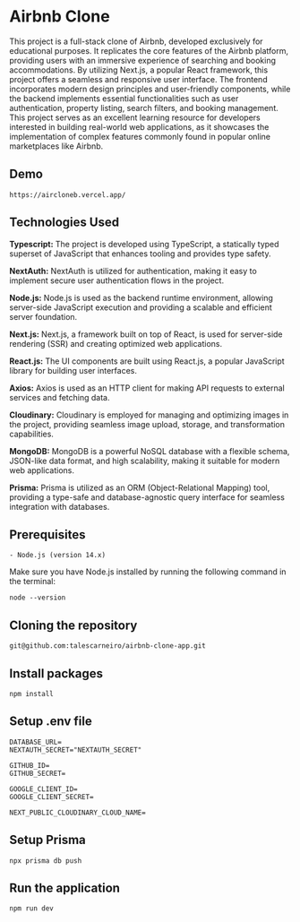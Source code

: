 # Airbnb Clone

This project is a full-stack clone of Airbnb, developed exclusively for educational purposes. It replicates the core features of the Airbnb platform, providing users with an immersive experience of searching and booking accommodations. By utilizing Next.js, a popular React framework, this project offers a seamless and responsive user interface. The frontend incorporates modern design principles and user-friendly components, while the backend implements essential functionalities such as user authentication, property listing, search filters, and booking management. This project serves as an excellent learning resource for developers interested in building real-world web applications, as it showcases the implementation of complex features commonly found in popular online marketplaces like Airbnb.

## Demo
```
https://aircloneb.vercel.app/
```

## Technologies Used


**Typescript:** The project is developed using TypeScript, a statically typed superset of JavaScript that enhances tooling and provides type safety.

**NextAuth:** NextAuth is utilized for authentication, making it easy to implement secure user authentication flows in the project.

**Node.js:** Node.js is used as the backend runtime environment, allowing server-side JavaScript execution and providing a scalable and efficient server foundation.

**Next.js:** Next.js, a framework built on top of React, is used for server-side rendering (SSR) and creating optimized web applications.

**React.js:** The UI components are built using React.js, a popular JavaScript library for building user interfaces.

**Axios:** Axios is used as an HTTP client for making API requests to external services and fetching data.

**Cloudinary:** Cloudinary is employed for managing and optimizing images in the project, providing seamless image upload, storage, and transformation capabilities.

**MongoDB:** MongoDB is a powerful NoSQL database with a flexible schema, JSON-like data format, and high scalability, making it suitable for modern web applications.

**Prisma:** Prisma is utilized as an ORM (Object-Relational Mapping) tool, providing a type-safe and database-agnostic query interface for seamless integration with databases.

## Prerequisites

```
- Node.js (version 14.x)
```

Make sure you have Node.js installed by running the following command in the terminal:
```
node --version
```

## Cloning the repository

```
git@github.com:talescarneiro/airbnb-clone-app.git
```

## Install packages

```
npm install
```

## Setup .env file

```
DATABASE_URL=
NEXTAUTH_SECRET="NEXTAUTH_SECRET"

GITHUB_ID=
GITHUB_SECRET=

GOOGLE_CLIENT_ID=
GOOGLE_CLIENT_SECRET=

NEXT_PUBLIC_CLOUDINARY_CLOUD_NAME=
```

## Setup Prisma

```
npx prisma db push
```

## Run the application

```
npm run dev
```
